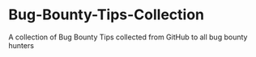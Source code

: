 # Bug-Bounty-Tips-Collection
A collection of Bug Bounty Tips collected from GitHub to all bug bounty hunters
